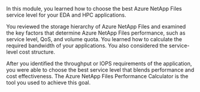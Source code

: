 In this module, you learned how to choose the best Azure NetApp Files service level for your EDA and HPC applications.

You reviewed the storage hierarchy of Azure NetApp Files and examined the key factors that determine Azure NetApp Files performance, such as service level, QoS, and volume quota. You learned how to calculate the required bandwidth of your applications. You also considered the service-level cost structure.

After you identified the throughput or IOPS requirements of the application, you were able to choose the best service level that blends performance and cost effectiveness. The Azure NetApp Files Performance Calculator is the tool you used to achieve this goal.

